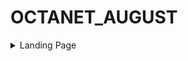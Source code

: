 # OCTANET_AUGUST

<details close>
<summary>Landing Page</summary>
  
## Overview

Welcome to the Landing Page repository! This project is designed to create a modern and responsive landing page for Octanet_Internship. The landing page is built with HTML, CSS, JavaScript etc. and aims to provide an engaging and informative user experience.

## Demo

https://www.linkedin.com/posts/sagar-swain-b6b6b3286_html-css-javascript-activity-7227673918981988355-0fdk?utm_source=share&utm_medium=member_desktop

## Features

- **Responsive Design**: Fully responsive and works on all devices (mobile, tablet, desktop).
- **Customizable**: Easily customizable to fit your brand's needs.
- **Fast Loading**: Optimized for speed and performance.

## Technology

- HTML
- CSS
- Java script

</details>
